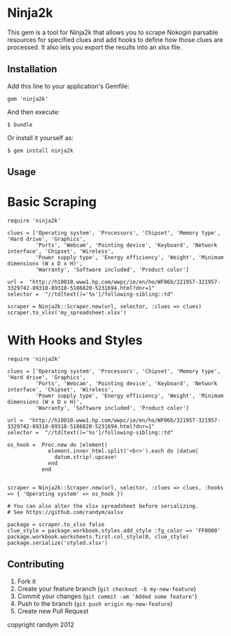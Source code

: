 # Ninja2k

This gem is a tool for Ninja2k that allows you to scrape Nokogiri parsable resources for specified
clues and add hooks to define how those clues are processed. It also
lets you export the results into an xlsx file.

## Installation

Add this line to your application's Gemfile:

    gem 'ninja2k'

And then execute:

    $ bundle

Or install it yourself as:

    $ gem install ninja2k

## Usage

# Basic Scraping

    require 'ninja2k'

    clues = ['Operating system', 'Processors', 'Chipset', 'Memory type', 'Hard drive', 'Graphics',
             'Ports', 'Webcam', 'Pointing device', 'Keyboard', 'Network interface', 'Chipset', 'Wireless',
             'Power supply type', 'Energy efficiency', 'Weight', 'Minimum dimensions (W x D x H)',
             'Warranty', 'Software included', 'Product color']

    url =  "http://h10010.www1.hp.com/wwpc/ie/en/ho/WF06b/321957-321957-3329742-89318-89318-5186820-5231694.html?dnr=1"
    selector =  "//td[text()='%s']/following-sibling::td"

    scraper = Ninja2k::Scraper.new(url, selector, :clues => clues)
    scraper.to_xlsx('my_spreadsheet.xlsx')


# With Hooks and Styles

    require 'ninja2k'

    clues = ['Operating system', 'Processors', 'Chipset', 'Memory type', 'Hard drive', 'Graphics',
             'Ports', 'Webcam', 'Pointing device', 'Keyboard', 'Network interface', 'Chipset', 'Wireless',
             'Power supply type', 'Energy efficiency', 'Weight', 'Minimum dimensions (W x D x H)',
             'Warranty', 'Software included', 'Product color']

    url =  "http://h10010.www1.hp.com/wwpc/ie/en/ho/WF06b/321957-321957-3329742-89318-89318-5186820-5231694.html?dnr=1"
    selector =  "//td[text()='%s']/following-sibling::td"

    os_hook =  Proc.new do |element|
                 element.inner_html.split('<br>').each do |datum|
                   datum.strip!.upcase!
                 end
               end


    scraper = Ninja2k::Scraper.new(url, selector, :clues => clues, :hooks => { 'Operating system' => os_hook })

    # You can also alter the xlsx spreadsheet before serializing.
    # See https://github.com/randym/axlsx

    package = scraper.to_xlsx false
    clue_style = package.workbook.styles.add_style :fg_color => 'FF0000'
    package.workbook.worksheets.first.col_style(0, clue_style)
    package.serialize('styled.xlsx')

## Contributing

1. Fork it
2. Create your feature branch (`git checkout -b my-new-feature`)
3. Commit your changes (`git commit -am 'Added some feature'`)
4. Push to the branch (`git push origin my-new-feature`)
5. Create new Pull Request

copyright randym 2012

